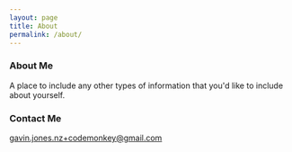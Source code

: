 ```yaml
---
layout: page
title: About
permalink: /about/
---
```


### About Me

A place to include any other types of information that you'd like to include about yourself.

### Contact Me

[gavin.jones.nz+codemonkey@gmail.com](mailto:gavin.jones.nz+codemonkey@gmail.com)